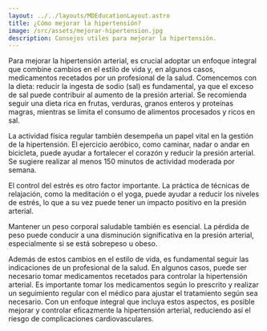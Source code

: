 ```yaml
---
layout: ../../layouts/MDEducationLayout.astro
title: ¿Cómo mejorar la hipertensión?
image: /src/assets/mejorar-hipertension.jpg
description: Consejos utiles para mejorar la hipertensión.
---
```


<div class="flex flex-col px-2 md:px-8">
<p class="text-lg text-zinc-900 leading-loose tracking-wide mb-6">
Para mejorar la hipertensión arterial, es crucial adoptar un enfoque integral que combine cambios en el estilo de vida y, en algunos casos, medicamentos recetados por un profesional de la salud. Comencemos con la dieta: reducir la ingesta de sodio (sal) es fundamental, ya que el exceso de sal puede contribuir al aumento de la presión arterial. Se recomienda seguir una dieta rica en frutas, verduras, granos enteros y proteínas magras, mientras se limita el consumo de alimentos procesados y ricos en sal.
</p>
<p class="text-lg text-zinc-900 leading-loose tracking-wide mb-6">
La actividad física regular también desempeña un papel vital en la gestión de la hipertensión. El ejercicio aeróbico, como caminar, nadar o andar en bicicleta, puede ayudar a fortalecer el corazón y reducir la presión arterial. Se sugiere realizar al menos 150 minutos de actividad moderada por semana.
</p>
<p class="text-lg text-zinc-900 leading-loose tracking-wide mb-6">
El control del estrés es otro factor importante. La práctica de técnicas de relajación, como la meditación o el yoga, puede ayudar a reducir los niveles de estrés, lo que a su vez puede tener un impacto positivo en la presión arterial.
</p>
<p class="text-lg text-zinc-900 leading-loose tracking-wide mb-6">
Mantener un peso corporal saludable también es esencial. La pérdida de peso puede conducir a una disminución significativa en la presión arterial, especialmente si se está sobrepeso u obeso.
</p>
<p class="text-lg text-zinc-900 leading-loose tracking-wide mb-6 ">
Además de estos cambios en el estilo de vida, es fundamental seguir las indicaciones de un profesional de la salud. En algunos casos, puede ser necesario tomar medicamentos recetados para controlar la hipertensión arterial. Es importante tomar los medicamentos según lo prescrito y realizar un seguimiento regular con el médico para ajustar el tratamiento según sea necesario. Con un enfoque integral que incluya estos aspectos, es posible mejorar y controlar eficazmente la hipertensión arterial, reduciendo así el riesgo de complicaciones cardiovasculares.
</p>
</div>
